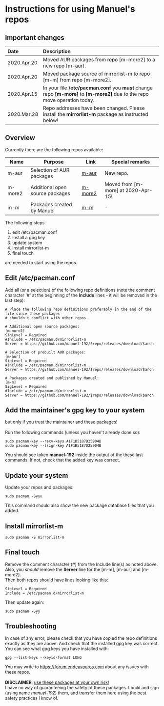 # Instructions for using Manuel's repos

## Important changes
Date | Description
:--- | :---
2020.Apr.20 | Moved AUR packages from repo [m-more2] to a new repo [m-aur].
2020.Apr.20 | Moved package source of mirrorlist-m to repo [m-m] from repo [m-more2].
2020.Apr.15 | In your file **/etc/pacman.conf** you **must** change repo **[m-more]** to **[m-more2]** due to the repo move operation today.
2020.Mar.28 | Repo addresses have been changed. Please install the **mirrorlist-m** package as instructed below!

## Overview
Currently there are the following repos available:

Name | Purpose | Link | Special remarks
---- | ------- | ---- | ---------------
m-aur | Selection of AUR packages | [m-aur](../../../m-aur) | New repo.
m-more2 | Additional open source packages | [m-more2](../../../m-more2) | Moved from [m-more] at 2020-Apr-15!
m-m | Packages created by Manuel | [m-m](../../../m-m) | -

The following steps
1. edit /etc/pacman.conf
2. install a gpg key
3. update system
4. install mirrorlist-m
5. final touch

are needed to start using the repos.

## Edit /etc/pacman.conf
Add all (or a selection) of the following repo definitions (note the comment character '#'
at the beginning of the **Include** lines - it will be removed in the last step):
```
# Place the following repo definitions preferably in the end of the file since these packages
# shouldn't conflict with other repos.

# Additional open source packages:
[m-more2]
SigLevel = Required
#Include = /etc/pacman.d/mirrorlist-m
Server = https://github.com/manuel-192/$repo/releases/download/$arch

# Selection of prebuilt AUR packages:
[m-aur]
SigLevel = Required
#Include = /etc/pacman.d/mirrorlist-m
Server = https://github.com/manuel-192/$repo/releases/download/$arch

# Packages created and published by Manuel:
[m-m]
SigLevel = Required
#Include = /etc/pacman.d/mirrorlist-m
Server = https://github.com/manuel-192/$repo/releases/download/$arch
```
## Add the maintainer's gpg key to your system
but only if you trust the maintainer and these packages!<br><br>
Run the following commands (unless you haven't already done so):
```
sudo pacman-key --recv-keys A1F1B5187D25904B
sudo pacman-key --lsign-key A1F1B5187D25904B
```
You should see token **manuel-192** inside the output of the these last commands.
If not, check that the added key was correct.

## Update your system
Update your repos and packages:
```
sudo pacman -Syyu
```
This command should also show the new package database files that you added.

## Install mirrorlist-m
```
sudo pacman -S mirrorlist-m
```
## Final touch
Remove the comment character (#) from the Include line(s) as noted above.<br>
Also, you *should* remove the **Server** line for the [m-m], [m-aur] and [m-more2].<br>
Then both repos should have lines looking like this:
```
SigLevel = Required
Include = /etc/pacman.d/mirrorlist-m
```
Then update again:
```
sudo pacman -Syy
```

## Troubleshooting
In case of any error, please check that you have copied the repo definitions exactly as they are above. And check that the installed gpg key was correct.<br>
You can see what gpg keys you have installed with:
```
gpg --list-keys --keyid-format LONG
```
You may write to https://forum.endeavouros.com about any issues with these repos.
<br><br>
<b>DISCLAIMER</b>: <u>use these packages at your own risk!</u><br>I have no way of
guaranteeing the safety of these packages.
I build and sign (using name <i>manuel-192</i>) them,
and transfer them here using the best safety practices I know of.
